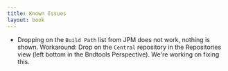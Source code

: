 ```yaml
---
title: Known Issues
layout: book
---
```


* Dropping on the `Build Path` list from JPM does not work, nothing is shown. Workaround: Drop on the `Central` repository in the Repositories view (left bottom in the Bndtools Perspective). We're working on fixing this.


